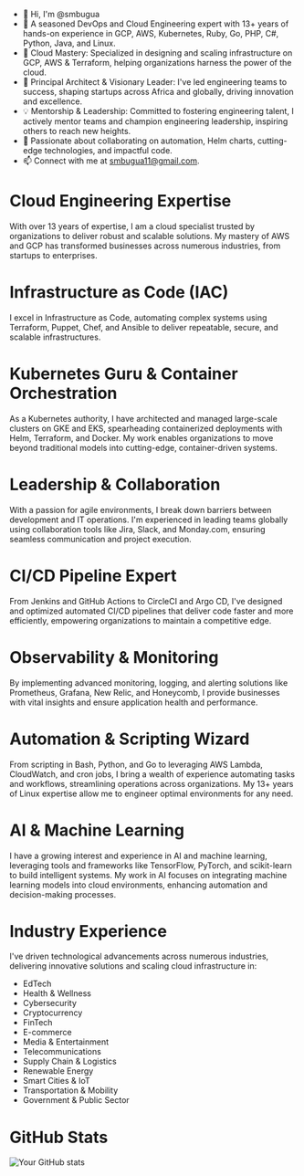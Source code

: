 - 👋 Hi, I'm @smbugua
- 👀 A seasoned DevOps and Cloud Engineering expert with 13+ years of hands-on experience in GCP, AWS, Kubernetes, Ruby, Go, PHP, C#, Python, Java, and Linux.
- 🌱 Cloud Mastery: Specialized in designing and scaling infrastructure on GCP, AWS & Terraform, helping organizations harness the power of the cloud.
- 💼 Principal Architect & Visionary Leader: I've led engineering teams to success, shaping startups across Africa and globally, driving innovation and excellence.
- 💡 Mentorship & Leadership: Committed to fostering engineering talent, I actively mentor teams and champion engineering leadership, inspiring others to reach new heights.
- 💞️ Passionate about collaborating on automation, Helm charts, cutting-edge technologies, and impactful code.
- 📫 Connect with me at smbugua11@gmail.com.

# Cloud Engineering Expertise
With over 13 years of expertise, I am a cloud specialist trusted by organizations to deliver robust and scalable solutions. My mastery of AWS and GCP has transformed businesses across numerous industries, from startups to enterprises.

# Infrastructure as Code (IAC)
I excel in Infrastructure as Code, automating complex systems using Terraform, Puppet, Chef, and Ansible to deliver repeatable, secure, and scalable infrastructures.

# Kubernetes Guru & Container Orchestration
As a Kubernetes authority, I have architected and managed large-scale clusters on GKE and EKS, spearheading containerized deployments with Helm, Terraform, and Docker. My work enables organizations to move beyond traditional models into cutting-edge, container-driven systems.

# Leadership & Collaboration
With a passion for agile environments, I break down barriers between development and IT operations. I'm experienced in leading teams globally using collaboration tools like Jira, Slack, and Monday.com, ensuring seamless communication and project execution.

# CI/CD Pipeline Expert
From Jenkins and GitHub Actions to CircleCI and Argo CD, I've designed and optimized automated CI/CD pipelines that deliver code faster and more efficiently, empowering organizations to maintain a competitive edge.

# Observability & Monitoring
By implementing advanced monitoring, logging, and alerting solutions like Prometheus, Grafana, New Relic, and Honeycomb, I provide businesses with vital insights and ensure application health and performance.

# Automation & Scripting Wizard
From scripting in Bash, Python, and Go to leveraging AWS Lambda, CloudWatch, and cron jobs, I bring a wealth of experience automating tasks and workflows, streamlining operations across organizations. My 13+ years of Linux expertise allow me to engineer optimal environments for any need.

# AI & Machine Learning
I have a growing interest and experience in AI and machine learning, leveraging tools and frameworks like TensorFlow, PyTorch, and scikit-learn to build intelligent systems. My work in AI focuses on integrating machine learning models into cloud environments, enhancing automation and decision-making processes.

# Industry Experience
I've driven technological advancements across numerous industries, delivering innovative solutions and scaling cloud infrastructure in:
- EdTech
- Health & Wellness
- Cybersecurity
- Cryptocurrency
- FinTech
- E-commerce
- Media & Entertainment
- Telecommunications
- Supply Chain & Logistics
- Renewable Energy
- Smart Cities & IoT
- Transportation & Mobility
- Government & Public Sector

# GitHub Stats
![Your GitHub stats](https://github-readme-stats.vercel.app/api?username=smbugua&show_icons=true&theme=radical)
